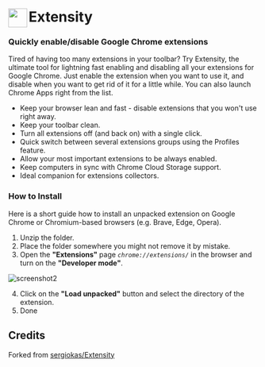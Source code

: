 # <img src="images/icon48.png" width="38" align="left" /> Extensity

### Quickly enable/disable Google Chrome extensions

Tired of having too many extensions in your toolbar? Try Extensity, the ultimate tool
for lightning fast enabling and disabling all your extensions for Google Chrome.
Just enable the extension when you want to use it, and disable when you want to
get rid of it for a little while. You can also launch Chrome Apps right from the list.

* Keep your browser lean and fast - disable extensions that you won't use right away.
* Keep your toolbar clean.
* Turn all extensions off (and back on) with a single click.
* Quick switch between several extensions groups using the Profiles feature.
* Allow your most important extensions to be always enabled.
* Keep computers in sync with Chrome Cloud Storage support.
* Ideal companion for extensions collectors.

<!-- ## [**Download**](https://github.com/yungsamd17/Twitch-Addons/releases/latest/download/sams-twitch-addons.zip) *and follow instructions on how to install* -->

### How to Install
Here is a short guide how to install an unpacked extension on Google Chrome or Chromium-based browsers (e.g. Brave, Edge, Opera).

1. Unzip the folder.
2. Place the folder somewhere you might not remove it by mistake.
3. Open the **"Extensions"** page *`chrome://extensions/`* in the browser and turn on the **"Developer mode"**.

![screenshot2](https://user-images.githubusercontent.com/64147848/228734049-1e16ee90-804b-4412-bd86-c799dda84d77.png)

4. Click on the **"Load unpacked"** button and select the directory of the extension.
5. Done


## Credits

Forked from [sergiokas/Extensity](https://github.com/sergiokas/Extensity)
